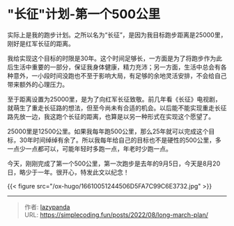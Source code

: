# "长征"计划-第一个500公里


实际上是我的跑步计划。之所以名为“长征”，是因为我目标跑步距离是25000里，刚好是红军长征的距离。

我给实现这个目标的时限是30年。这个时间足够长，一方面是为了将跑步作为此后生活中重要的一部分，保证我身体健康，精力充沛；另一方面，生活中总会有各种意外，一小段时间没跑也不至于影响大局，有足够的余地灵活安排，不会给自己带来额外的心理压力。

至于距离设置为25000里，是为了向红军长征致敬。前几年看《长征》电视剧，就萌生了重走长征路的想法，但至今尚未有合适的机会。以后能不能实现重走长征路先放一边，我这跑个长征的距离，也算是以另一种形式在实现这个愿望了。

25000里是12500公里。如果我每年跑500公里，那么25年就可以完成这个目标，30年时间绰绰有余了。所以我每年给自己的目标也不是硬性的500公里，多一点少一点都可以，可能年轻时多跑一点，年老时少跑一点。

今天，刚刚完成了第一个500公里，第一次跑步是去年的9月5日，今天是8月20日，略少于一年。很开心，特发此文以纪念！

{{< figure src="/ox-hugo/16610051244506D5FA7C99C6E3732.jpg" >}}


---

> 作者: [lazypanda](https://github.com/wanghuibin0)  
> URL: https://simplecoding.fun/posts/2022/08/long-march-plan/  

